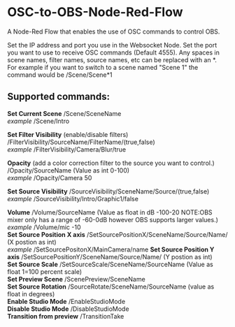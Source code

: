# OSC-to-OBS-Node-Red-Flow
A Node-Red Flow that enables the use of OSC commands to control OBS. 

Set the IP address and port you use in the Websocket Node. Set the port you want to use to receive OSC commands (Default 4555).
Any spaces in scene names, filter names, source names, etc can be replaced with an \*. For example if you want to switch to 
a scene named "Scene 1" the command would be /Scene/Scene\*1

## Supported commands:

**Set Current Scene** /Scene/SceneName  
*example* /Scene/Intro  
  
**Set Filter Visibility** (enable/disable filters) /FilterVisibility/SourceName/FilterName/(true,false)  
*example* /FilterVisibility/Camera/Blur/true  
  
**Opacity** (add a color correction filter to the source you want to control.) /Opacity/SourceName (Value as int 0-100)  
*example* /Opacity/Camera 50   
  
**Set Source Visibility** /SourceVisibility/SceneName/Source/(true,false)  
*example* /SourceVisibility/Intro/Graphic1/false  
  
**Volume** /Volume/SourceName (Value as float in dB -100-20 NOTE:OBS mixer only has a range of -60-0dB however OBS supports larger values.)  
*example* /Volume/mic -10  
**Set Source Position X axis** /SetSourcePositionX/SceneName/Source/Name/ (X postion as int)   
*example* /SetSourcePositonX/MainCamera/name
**Set Source Position Y axis** /SetSourcePositionY/SceneName/Source/Name/ (Y postion as int)   
**Set Source Scale** /SetSourceScale/SceneName/SourceName (Value as float 1=100 percent scale)  
**Set Preview Scene** /ScenePreview/SceneName  
**Set Source Rotation** /SourceRotate/SceneName/SourceName (value as float in degrees)  
**Enable Studio Mode** /EnableStudioMode  
**Disable Studio Mode** /DisableStudioMode  
**Transition from preview** /TransitionTake  

